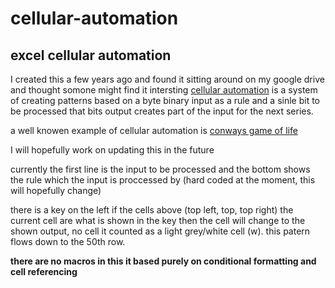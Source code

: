 # cellular-automation
## excel cellular automation 

I created this a few years ago and found it sitting around on my google drive and thought somone might find it intersting
[cellular automation](https://en.wikipedia.org/wiki/Cellular_automaton) is a system of creating patterns based on a byte binary input as a rule and a sinle bit to be processed
that bits output creates part of the input for the next series.

a well knowen example of cellular automation is [conways game of life](https://en.wikipedia.org/wiki/Conway%27s_Game_of_Life)

I will hopefully work on updating this in the future

currently the first line is the input to be processed and the bottom shows the rule which the input is proccessed by (hard coded at the moment, this will hopefully change)

there is a key on the left if the cells above (top left, top, top right) the current cell are what is shown in the key then the cell will change to the shown output, no cell it counted as a light grey/white cell (w). this patern flows down to the 50th row.

**there are no macros in this it based purely on conditional formatting and cell referencing**
